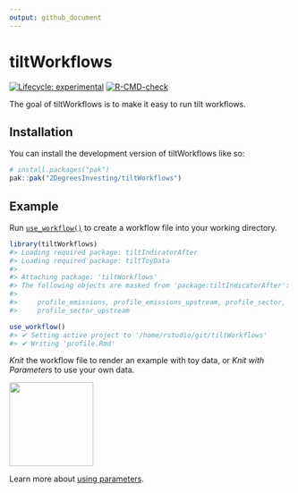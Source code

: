 ```yaml
---
output: github_document
---
```


<!-- README.md is generated from README.Rmd. Please edit that file -->



# tiltWorkflows

<!-- badges: start -->
[![Lifecycle: experimental](https://img.shields.io/badge/lifecycle-experimental-orange.svg)](https://lifecycle.r-lib.org/articles/stages.html#experimental)
[![R-CMD-check](https://github.com/2DegreesInvesting/tiltWorkflows/actions/workflows/R-CMD-check.yaml/badge.svg)](https://github.com/2DegreesInvesting/tiltWorkflows/actions/workflows/R-CMD-check.yaml)
<!-- badges: end -->

The goal of tiltWorkflows is to make it easy to run tilt workflows.

## Installation

You can install the development version of tiltWorkflows like so:

``` r
# install.packages("pak")
pak::pak("2DegreesInvesting/tiltWorkflows")
```

## Example

Run
[`use_workflow()`](https://2degreesinvesting.github.io/tiltWorkflows/reference/use_workflow.html)
to create a workflow file into your working directory.


```r
library(tiltWorkflows)
#> Loading required package: tiltIndicatorAfter
#> Loading required package: tiltToyData
#> 
#> Attaching package: 'tiltWorkflows'
#> The following objects are masked from 'package:tiltIndicatorAfter':
#> 
#>     profile_emissions, profile_emissions_upstream, profile_sector,
#>     profile_sector_upstream

use_workflow()
#> ✔ Setting active project to '/home/rstudio/git/tiltWorkflows'
#> ✔ Writing 'profile.Rmd'
```

*Knit* the workflow file to render an example with toy data, or *Knit with
Parameters* to use your own data.

<img src=https://github.com/2DegreesInvesting/tiltWorkflows/assets/5856545/21464b5a-cd5d-4189-9f92-7978acc13c1a width=150>

Learn more about [using parameters](https://2degreesinvesting.github.io/tiltWorkflows/articles/using-parameters.html).



